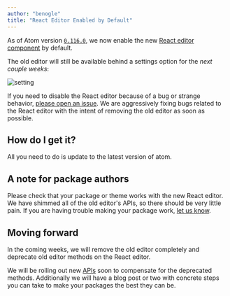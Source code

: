 ```yaml
---
author: "benogle"
title: "React Editor Enabled by Default"
---
```


As of Atom version [`0.116.0`](https://github.com/atom/atom/releases/tag/v0.116.0), we now enable the new [React editor component](/blog/2014/07/02/moving-atom-to-react) by default.

<!--more-->

The old editor will still be available behind a settings option for the _next couple weeks_:

![setting](/assets/images/blog.atom.io/img/posts/use-react-editor.png)

If you need to disable the React editor because of a bug or strange behavior, [please open an issue](https://github.com/atom/atom/issues). We are aggressively fixing bugs related to the React editor with the intent of removing the old editor as soon as possible.

## How do I get it?

All you need to do is update to the latest version of atom.

## A note for package authors

Please check that your package or theme works with the new React editor. We have shimmed all of the old editor's APIs, so there should be very little pain. If you are having trouble making your package work, [let us know](https://github.com/atom/atom/issues).

## Moving forward

In the coming weeks, we will remove the old editor completely and deprecate old editor methods on the React editor.

We will be rolling out new [APIs](https://atom.io/docs/api/latest/api/classes/Decoration) soon to compensate for the deprecated methods. Additionally we will have a blog post or two with concrete steps you can take to make your packages the best they can be.
